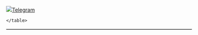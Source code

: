 <table border="1">
        <img src="https://coolsen.ru/wp-content/uploads/2021/12/63-20211222_191721.jpg">
        <a href="https://t.me/Minarikkk">Telegram</a>
        
    </table>
